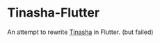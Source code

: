 # Tinasha-Flutter

An attempt to rewrite [Tinasha](https://github.com/haashemi/Tinasha) in Flutter. (but failed)
